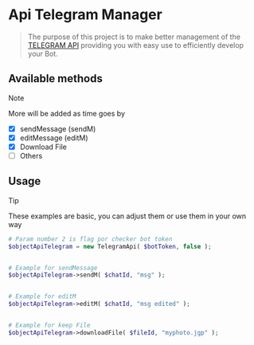 # Api Telegram Manager
> The purpose of this project is to make better management of the [TELEGRAM API](https://core.telegram.org/) providing you with easy use to efficiently develop your Bot.

## Available methods
>[!NOTE]
> More will be added as time goes by

 - [x] sendMessage (sendM)
 - [x] editMessage (editM)
 - [x] Download File
 - [ ] Others
  
## Usage 
>[!TIP]
> These examples are basic, you can adjust them or use them in your own way
```php
# Param number 2 is flag por checker bot token
$objectApiTelegram = new TelegramApi( $botToken, false );


# Example for sendMessage
$objectApiTelegram->sendM( $chatId, "msg" );


# Example for editM
$objectApiTelegram->editM( $chatId, "msg edited" );


# Example for keep File
$objectApiTelegram->downloadFile( $fileId, "myphoto.jgp" );
```
